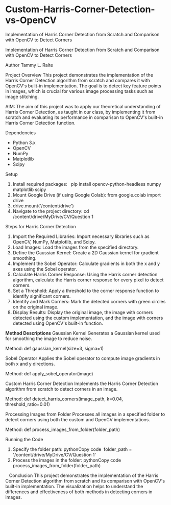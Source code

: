 # Custom-Harris-Corner-Detection-vs-OpenCV
Implementation of Harris Corner Detection from Scratch and Comparison with OpenCV to Detect Corners


Implementation of Harris Corner Detection from Scratch and Comparison with OpenCV to Detect Corners

Author
Tammy L. Ralte 

Project Overview
This project demonstrates the implementation of the Harris Corner Detection algorithm from scratch and compares it with OpenCV's built-in implementation. The goal is to detect key feature points in images, which is crucial for various image processing tasks such as image stitching.

AIM: The aim of this project was to apply our theoretical understanding of Harris Corner Detection, as taught in our class, by implementing it from scratch and evaluating its performance in comparison to OpenCV's built-in Harris Corner Detection function.


Dependencies
* Python 3.x
* OpenCV
* NumPy
* Matplotlib
* Scipy
  
Setup
1. Install required packages:   pip install opencv-python-headless numpy matplotlib scipy 
2. Mount Google Drive (if using Google Colab): from google.colab import drive
3. drive.mount('/content/drive')
4. Navigate to the project directory: cd /content/drive/MyDrive/CV/Question 1
   

Steps for Harris Corner Detection
1. Import the Required Libraries: Import necessary libraries such as OpenCV, NumPy, Matplotlib, and Scipy.
2. Load Images: Load the images from the specified directory.
3. Define the Gaussian Kernel: Create a 2D Gaussian kernel for gradient smoothing.
4. Implement the Sobel Operator: Calculate gradients in both the x and y axes using the Sobel operator.
5. Calculate Harris Corner Response: Using the Harris corner detection algorithm, calculate the Harris corner response for every pixel to detect corners.
6. Set a Threshold: Apply a threshold to the corner response function to identify significant corners.
7. Identify and Mark Corners: Mark the detected corners with green circles on the original image.
8. Display Results: Display the original image, the image with corners detected using the custom implementation, and the image with corners detected using OpenCV's built-in function.


**Method Descriptions**
Gaussian Kernel
Generates a Gaussian kernel used for smoothing the image to reduce noise.

Method: def gaussian_kernel(size=3, sigma=1)

Sobel Operator
Applies the Sobel operator to compute image gradients in both x and y directions.

Method: def apply_sobel_operator(image)

Custom Harris Corner Detection
Implements the Harris Corner Detection algorithm from scratch to detect corners in an image.

Method: def detect_harris_corners(image_path, k=0.04, threshold_ratio=0.01)

Processing Images from Folder
Processes all images in a specified folder to detect corners using both the custom and OpenCV implementations.

Method: def process_images_from_folder(folder_path)


Running the Code
1. Specify the folder path: pythonCopy code  folder_path = '/content/drive/MyDrive/CV/Question 1'
   
2. Process the images in the folder: pythonCopy code  process_images_from_folder(folder_path)
   
  
Conclusion
This project demonstrates the implementation of the Harris Corner Detection algorithm from scratch and its comparison with OpenCV's built-in implementation. The visualization helps to understand the differences and effectiveness of both methods in detecting corners in images.


